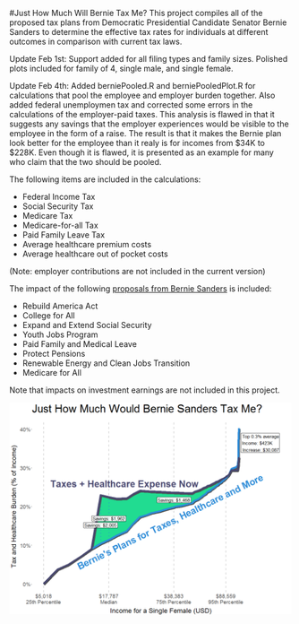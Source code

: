 #Just How Much Will Bernie Tax Me?
This project compiles all of the proposed tax plans from Democratic 
Presidential Candidate Senator Bernie Sanders to determine the effective tax
rates for individuals at different outcomes in comparison with current tax laws.

Update Feb 1st: Support added for all filing types and family sizes. Polished plots included for family of 4, single male, and single female. 

Update Feb 4th: Added berniePooled.R and berniePooledPlot.R for calculations that pool the employee and employer burden together. Also added federal unemploymen tax and corrected some errors in the calculations of the employer-paid taxes. This analysis is flawed in that it suggests any savings that the employer experiences would be visible to the employee in the form of a raise. The result is that it makes the Bernie plan look better for the employee than it realy is for incomes from $34K to $228K. Even though it is flawed, it is presented as an example for many who claim that the two should be pooled. 

The following items are included in the 
calculations:

* Federal Income Tax
* Social Security Tax
* Medicare Tax
* Medicare-for-all Tax 
* Paid Family Leave Tax
* Average healthcare premium costs
* Average healthcare out of pocket costs

(Note: employer contributions are not included in the current version)

The impact of the following [proposals from Bernie Sanders](https://berniesanders.com/issues/how-bernie-pays-for-his-proposals/) is included:

* Rebuild America Act
* College for All
* Expand and Extend Social Security
* Youth Jobs Program
* Paid Family and Medical Leave
* Protect Pensions
* Renewable Energy and Clean Jobs Transition
* Medicare for All

Note that impacts on investment earnings are not included in this project.

![Comparative Effective Tax Rates](bernietax_color.png)
